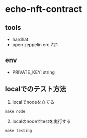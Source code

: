 # echo-nft-contract

## tools

- hardhat
- open zeppelin erc 721

## env

- PRIVATE_KEY: string

## localでのテスト方法

1. localでnodeを立てる
```
make node
```

2. localのnodeでtestを実行する

```
make testing
```
